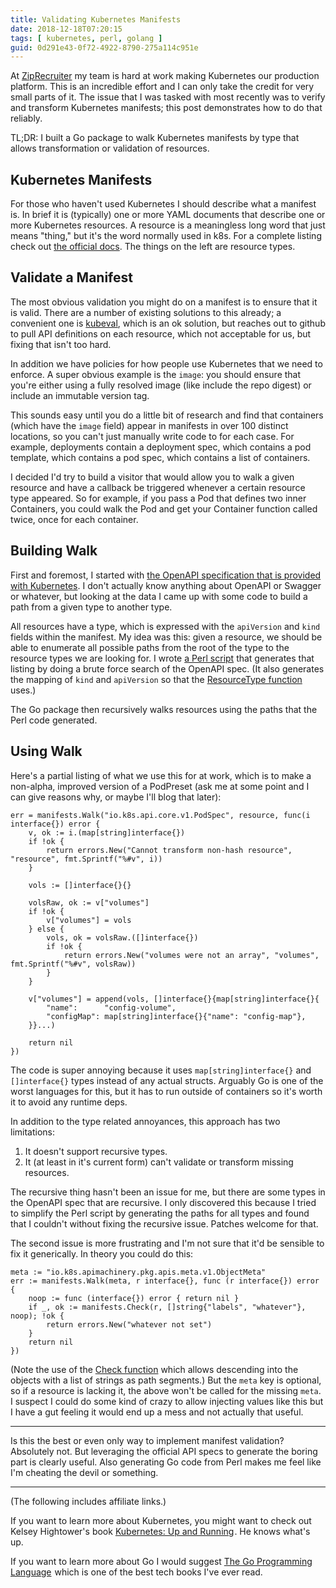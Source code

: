```yaml
---
title: Validating Kubernetes Manifests
date: 2018-12-18T07:20:15
tags: [ kubernetes, perl, golang ]
guid: 0d291e43-0f72-4922-8790-275a114c951e
---
```

At [ZipRecruiter](https://www.ziprecruiter.com/hiring/technology) my team is
hard at work making Kubernetes our production platform.  This is an incredible
effort and I can only take the credit for very small parts of it.  The issue
that I was tasked with most recently was to verify and transform Kubernetes
manifests; this post demonstrates how to do that reliably.

<!--more-->

TL;DR: I built a Go package to walk Kubernetes manifests by type that allows
transformation or validation of resources.

## Kubernetes Manifests

For those who haven't used Kubernetes I should describe what a manifest is.  In
brief it is (typically) one or more YAML documents that describe one or more
Kubernetes resources.  A resource is a meaningless long word that just means
"thing," but it's the word normally used in k8s.  For a complete listing check
out [the official
docs](https://kubernetes.io/docs/reference/generated/kubernetes-api/v1.10/#resource-categories).
The things on the left are resource types.

## Validate a Manifest

The most obvious validation you might do on a manifest is to ensure that it is
valid.  There are a number of existing solutions to this already; a convenient
one is [kubeval][kubeval], which is an ok solution, but reaches out to github to
pull API definitions on each resource, which not acceptable for us, but fixing
that isn't too hard.

In addition we have policies for how people use Kubernetes that we need to
enforce.  A super obvious example is the `image`: you should ensure that you're
either using a fully resolved image (like include the repo digest) or include an
immutable version tag.

This sounds easy until you do a little bit of research and find that containers
(which have the `image` field) appear in manifests in over 100 distinct
locations, so you can't just manually write code to for each case.  For example,
deployments contain a deployment spec, which contains a pod template, which
contains a pod spec, which contains a list of containers.

I decided I'd try to build a visitor that would
allow you to walk a given resource and have a callback be triggered whenever a
certain resource type appeared.  So for example, if you pass a Pod that
defines two inner Containers, you could walk the Pod and get your Container
function called twice, once for each container.

## Building Walk

First and foremost, I started with [the OpenAPI specification that is provided
with Kubernetes][spec].  I don't actually know anything about OpenAPI or Swagger
or whatever, but looking at the data I came up with some code to build a path
from a given type to another type.

All resources have a type, which is expressed with the `apiVersion` and `kind`
fields within the manifest.  My idea was this: given a resource, we should be
able to enumerate all possible paths from the root of the type to the resource
types we are looking for.  I wrote [a Perl script][destiny] that generates that
listing by doing a brute force search of the OpenAPI spec.  (It also generates
the mapping of `kind` and `apiVersion` so that the [ResourceType
function][resourcetype] uses.)

The Go package then recursively walks resources using the paths that the Perl
code generated.

## Using Walk

Here's a partial listing of what we use this for at work, which is to make a
non-alpha, improved version of a PodPreset (ask me at some point and I can give
reasons why, or maybe I'll blog that later):

```golang
err = manifests.Walk("io.k8s.api.core.v1.PodSpec", resource, func(i interface{}) error {
	v, ok := i.(map[string]interface{})
	if !ok {
		return errors.New("Cannot transform non-hash resource", "resource", fmt.Sprintf("%#v", i))
	}

	vols := []interface{}{}

	volsRaw, ok := v["volumes"]
	if !ok {
		v["volumes"] = vols
	} else {
		vols, ok = volsRaw.([]interface{})
		if !ok {
			return errors.New("volumes were not an array", "volumes", fmt.Sprintf("%#v", volsRaw))
		}
	}

	v["volumes"] = append(vols, []interface{}{map[string]interface{}{
		"name":      "config-volume",
		"configMap": map[string]interface{}{"name": "config-map"},
	}}...)

	return nil
})
```

The code is super annoying because it uses `map[string]interface{}` and
`[]interface{}` types instead of any actual structs.  Arguably Go is one of the
worst languages for this, but it has to run outside of containers so it's worth it
to avoid any runtime deps.

In addition to the type related annoyances, this approach has two limitations:

 1. It doesn't support recursive types.
 2. It (at least in it's current form) can't validate or transform missing
    resources.

The recursive thing hasn't been an issue for me, but there are some types in the
OpenAPI spec that are recursive.  I only discovered this because I tried to
simplify the Perl script by generating the paths for all types and found that I
couldn't without fixing the recursive issue.  Patches welcome for that.

The second issue is more frustrating and I'm not sure that it'd be sensible to
fix it generically.  In theory you could do this:

```golang
meta := "io.k8s.apimachinery.pkg.apis.meta.v1.ObjectMeta"
err := manifests.Walk(meta, r interface{}, func (r interface{}) error {
	noop := func (interface{}) error { return nil }
	if _, ok := manifests.Check(r, []string{"labels", "whatever"}, noop); !ok {
		return errors.New("whatever not set")
	}
	return nil
})
```

(Note the use of the [Check function][check] which allows descending into the
objects with a list of strings as path segments.)  But the `meta` key is
optional, so if a resource is lacking it, the above won't be called for the
missing `meta`.  I suspect I could do some kind of crazy to allow injecting
values like this but I have a gut feeling it would end up a mess and not
actually that useful.

---

Is this the best or even only way to implement manifest validation?  Absolutely
not.  But leveraging the official API specs to generate the boring part is
clearly useful.  Also generating Go code from Perl makes me feel like I'm
cheating the devil or something.

---

(The following includes affiliate links.)

If you want to learn more about Kubernetes, you might want to check out Kelsey
Hightower's book <a target="_blank" href="https://www.amazon.com/gp/product/1491935677/ref=as_li_tl?ie=UTF8&camp=1789&creative=9325&creativeASIN=1491935677&linkCode=as2&tag=afoolishmanif-20&linkId=8200085d2c6bbeaa6c5a765b01e62136">Kubernetes: Up and Running</a><img src="//ir-na.amazon-adsystem.com/e/ir?t=afoolishmanif-20&l=am2&o=1&a=1491935677" width="1" height="1" border="0" alt="" style="border:none !important; margin:0px !important;" />.
He knows what's up.

If you want to learn more about Go I would suggest <a target="_blank" href="https://www.amazon.com/gp/product/0134190440/ref=as_li_tl?ie=UTF8&camp=1789&creative=9325&creativeASIN=0134190440&linkCode=as2&tag=afoolishmanif-20&linkId=68b7094156f50074b06f65cf8383c43b">The Go Programming Language</a><img src="//ir-na.amazon-adsystem.com/e/ir?t=afoolishmanif-20&l=am2&o=1&a=0134190440" width="1" height="1" border="0" alt="" style="border:none !important; margin:0px !important;" />
which is one of the best tech books I've ever read.

[spec]: https://github.com/kubernetes/kubernetes/tree/master/api/openapi-spec
[destiny]: https://github.com/frioux/manifests/blob/bd46907a65a1f2e93b8808c9dca3ba7a71fd98c1/destiny.pl
[resourcetype]: https://godoc.org/github.com/frioux/manifests#ResourceType
[check]: https://godoc.org/github.com/frioux/manifests#Check
[kubeval]: https://github.com/garethr/kubeval
